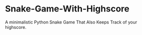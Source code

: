 # Snake-Game-With-Highscore
A minimalistic Python Snake Game That Also Keeps Track of your highscore. 
